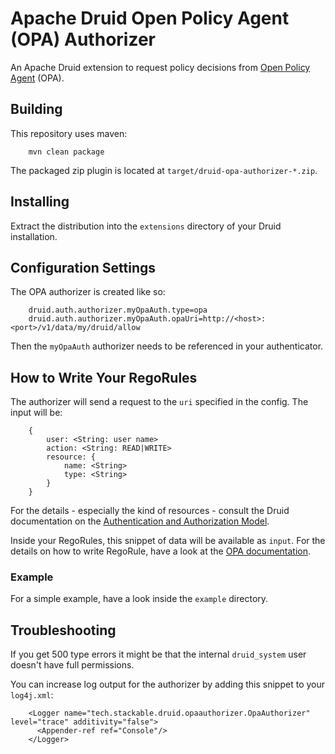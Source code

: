 # Apache Druid Open Policy Agent (OPA) Authorizer

An Apache Druid extension to request policy decisions from [Open Policy Agent](https://www.openpolicyagent.org/) (OPA).

## Building

This repository uses maven:

        mvn clean package

The packaged zip plugin is located at `target/druid-opa-authorizer-*.zip`.

## Installing

Extract the distribution into the `extensions` directory of your Druid installation.

## Configuration Settings

The OPA authorizer is created like so:

        druid.auth.authorizer.myOpaAuth.type=opa
        druid.auth.authorizer.myOpaAuth.opaUri=http://<host>:<port>/v1/data/my/druid/allow

Then the `myOpaAuth` authorizer needs to be referenced in your authenticator.

## How to Write Your RegoRules

The authorizer will send a request to the `uri` specified in the config. The input will be:

        {
            user: <String: user name>
            action: <String: READ|WRITE>
            resource: {
                name: <String>
                type: <String>
            }
        }

For the details - especially the kind of resources - consult the Druid documentation on the [Authentication and Authorization Model](https://druid.apache.org/docs/latest/operations/security-user-auth.html#authentication-and-authorization-model).

Inside your RegoRules, this snippet of data will be available as `input`. For the details on how to write RegoRule, have a look at the [OPA documentation](https://www.openpolicyagent.org/docs/latest/).

### Example

For a simple example, have a look inside the `example` directory.

## Troubleshooting

If you get 500 type errors it might be that the internal `druid_system` user doesn't have full permissions.

You can increase log output for the authorizer by adding this snippet to your `log4j.xml`:

        <Logger name="tech.stackable.druid.opaauthorizer.OpaAuthorizer" level="trace" additivity="false">
          <Appender-ref ref="Console"/>
        </Logger>
